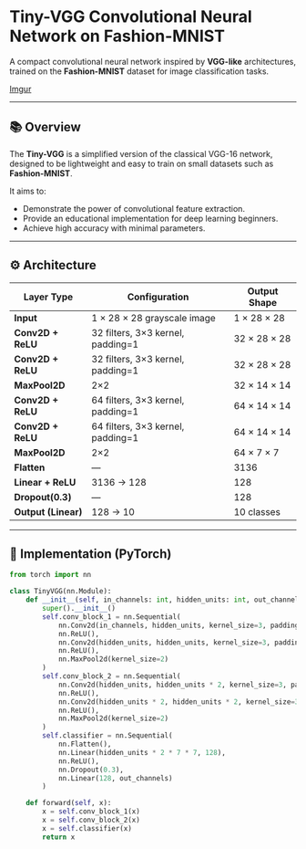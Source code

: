 # Tiny-VGG Convolutional Neural Network on Fashion-MNIST

A compact convolutional neural network inspired by **VGG-like** architectures, trained on the **Fashion-MNIST** dataset for image classification tasks.

[Imgur](https://imgur.com/7rtsP5K)

---

## 📚 Overview

The **Tiny-VGG** is a simplified version of the classical VGG-16 network, designed to be lightweight and easy to train on small datasets such as **Fashion-MNIST**.

It aims to:
- Demonstrate the power of convolutional feature extraction.
- Provide an educational implementation for deep learning beginners.
- Achieve high accuracy with minimal parameters.

---

## ⚙️ Architecture

| Layer Type | Configuration | Output Shape |
|-------------|----------------|----------------|
| **Input** | 1 × 28 × 28 grayscale image | 1 × 28 × 28 |
| **Conv2D + ReLU** | 32 filters, 3×3 kernel, padding=1 | 32 × 28 × 28 |
| **Conv2D + ReLU** | 32 filters, 3×3 kernel, padding=1 | 32 × 28 × 28 |
| **MaxPool2D** | 2×2 | 32 × 14 × 14 |
| **Conv2D + ReLU** | 64 filters, 3×3 kernel, padding=1 | 64 × 14 × 14 |
| **Conv2D + ReLU** | 64 filters, 3×3 kernel, padding=1 | 64 × 14 × 14 |
| **MaxPool2D** | 2×2 | 64 × 7 × 7 |
| **Flatten** | — | 3136 |
| **Linear + ReLU** | 3136 → 128 | 128 |
| **Dropout(0.3)** | — | 128 |
| **Output (Linear)** | 128 → 10 | 10 classes |

---

## 🧩 Implementation (PyTorch)

```python
from torch import nn

class TinyVGG(nn.Module):
    def __init__(self, in_channels: int, hidden_units: int, out_channels: int):
        super().__init__()
        self.conv_block_1 = nn.Sequential(
            nn.Conv2d(in_channels, hidden_units, kernel_size=3, padding=1),
            nn.ReLU(),
            nn.Conv2d(hidden_units, hidden_units, kernel_size=3, padding=1),
            nn.ReLU(),
            nn.MaxPool2d(kernel_size=2)
        )
        self.conv_block_2 = nn.Sequential(
            nn.Conv2d(hidden_units, hidden_units * 2, kernel_size=3, padding=1),
            nn.ReLU(),
            nn.Conv2d(hidden_units * 2, hidden_units * 2, kernel_size=3, padding=1),
            nn.ReLU(),
            nn.MaxPool2d(kernel_size=2)
        )
        self.classifier = nn.Sequential(
            nn.Flatten(),
            nn.Linear(hidden_units * 2 * 7 * 7, 128),
            nn.ReLU(),
            nn.Dropout(0.3),
            nn.Linear(128, out_channels)
        )

    def forward(self, x):
        x = self.conv_block_1(x)
        x = self.conv_block_2(x)
        x = self.classifier(x)
        return x
